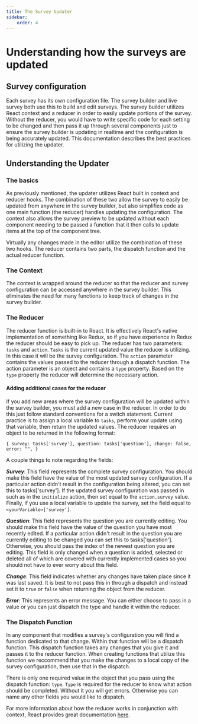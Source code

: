 ```yaml
---
title: The Survey Updater
sidebar: 
    order: 4
---
```


# Understanding how the surveys are updated

## Survey configuration

Each survey has its own configuration file. The survey builder and live survey both use this to build and edit surveys. The survey builder utilizes React context and a reducer in order to easily update portions of the survey. Without the reducer, you would have to write specific code for each setting to be changed and then pass it up through several components just to ensure the survey builder is updating in realtime and the configuration is being accurately updated. This documentation describes the best practices for utilizing the updater.

## Understanding the Updater

### The basics

As previously mentioned, the updater utilizes React built in context and reducer hooks. The combination of these two allow the survey to easily be updated from anywhere in the survey builder, but also simplifies code as one main function (the reducer) handles updating the configuration. The context also allows the survey preview to be updated without each component needing to be passed a function that it then calls to update items at the top of the component tree. 

Virtually any changes made in the editor utilize the combination of these two hooks. The reducer contains two parts, the dispatch function and the actual reducer function. 

### The Context

The context is wrapped around the reducer so that the reducer and survey configuration can be accessed anywhere in the survey builder. This eliminates the need for many functions to keep track of changes in the survey builder.

### The Reducer

The reducer function is built-in to React. It is effectively React's native implementation of something like Redux, so if you have experience in Redux the reducer should be easy to pick up. The reducer has two parameters: `tasks` and `action`. `Tasks` is the current updated value the reducer is utilizing. In this case it will be the survey configuration. The `action` parameter contains the values passed to the reducer through a dispatch function. The action parameter is an object and contains a `type` property. Based on the `type` property the reducer will determine the necessary action. 

#### Adding additional cases for the reducer

If you add new areas where the survey configuration will be updated within the survey builder, you must add a new case in the reducer. In order to do this just follow standard conventions for a switch statement. Current practice is to assign a local variable to `tasks`, perform your update using that variable, then return the updated values. The reducer requires an object to be returned in the following format:

`{
survey: tasks['survey'],
question: tasks['question'],
change: false,
error: "",
}`

A couple things to note regarding the fields:

***Survey***: This field represents the complete survey configuration. You should make this field have the value of the most updated survey configuration. If a particular action didn't result in the configuration being altered, you can set this to tasks['survey']. If the updated survey configuration was passed in such as in the `initialize` action, then set equal to the `action.survey` value. Finally, if you use a local variable to update the survey, set the field equal to `<yourVariable>['survey']`.

***Question***: This field represents the question you are currently editing. You should make this field have the value of the question you have most recently edited. If a particular action didn't result in the question you are currently editing to be changed you can set this to tasks['question']. Otherwise, you should pass the index of the newest question you are editing. This field is only changed when a question is added, selected or deleted all of which are covered with currently implemented cases so you should not have to ever worry about this field.

***Change***: This field indicates whether any changes have taken place since it was last saved. It is best to not pass this in through a dispatch and instead set it to `true` or `false` when returning the object from the reducer.

***Error***: This represents an error message. You can either choose to pass in a value or you can just dispatch the type and handle it within the reducer. 

### The Dispatch Function

In any component that modifies a survey's configuration you will find a function dedicated to that change. Within that function will be a dispatch function. This dispatch function takes any changes that you give it and passes it to the reducer function. When creating functions that utilize this function we reccommend that you make the changes to a local copy of the survey configuration, then use that in the dispatch. 

There is only one required value in the object that you pass using the dispatch function: `type`. `Type` is required for the reducer to know what action should be completed. Without it you will get errors. Otherwise you can name any other fields you would like to dispatch.

For more information about how the reducer works in conjunction with context, React provides great documentation [here](https://react.dev/learn/scaling-up-with-reducer-and-context).

